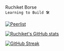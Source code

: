 Ruchiket Borse
<br/>
`Learning to Build 🛠️`
<br/>
<br/>
[![Peerlist](https://github-readme-badge.peerlist.io/api/ruchiket100?style=social)](https://peerlist.io/ruchiket100)


[![Ruchiket's GitHub stats](https://github-readme-stats.vercel.app/api?username=ruchiket100)](https://github.com/anuraghazra/github-readme-stats)

[![GitHub Streak](https://streak-stats.demolab.com/?user=ruchiket100&theme=dark)](https://git.io/streak-stats)
